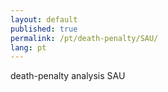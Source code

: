 ```yaml
---
layout: default
published: true
permalink: /pt/death-penalty/SAU/
lang: pt
---
```


death-penalty analysis SAU
